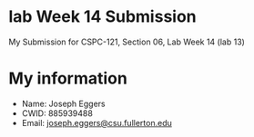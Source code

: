 # lab Week 14 Submission 

My Submission for CSPC-121, Section 06, Lab Week 14 (lab 13) 

# My information

* Name: Joseph Eggers
* CWID: 885939488
* Email: joseph.eggers@csu.fullerton.edu

